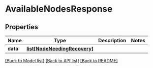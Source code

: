 # AvailableNodesResponse

## Properties
Name | Type | Description | Notes
------------ | ------------- | ------------- | -------------
**data** | [**list[NodeNeedingRecovery]**](NodeNeedingRecovery.md) |  | 

[[Back to Model list]](../README.md#documentation-for-models) [[Back to API list]](../README.md#documentation-for-api-endpoints) [[Back to README]](../README.md)

